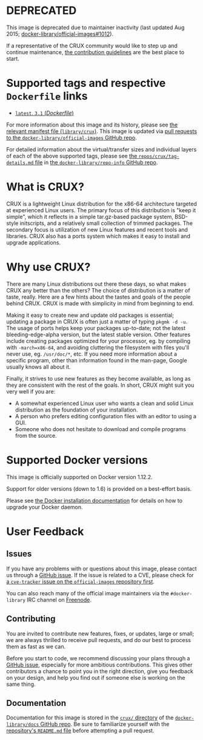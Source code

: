 # **DEPRECATED**

This image is deprecated due to maintainer inactivity (last updated Aug 2015; [docker-library/official-images#1012](https://github.com/docker-library/official-images/pull/1012)).

If a representative of the CRUX community would like to step up and continue maintenance, [the contribution guidelines](https://github.com/docker-library/official-images/blob/master/README.md#contributing-to-the-standard-library) are the best place to start.

# Supported tags and respective `Dockerfile` links

-	[`latest`, `3.1` (*Dockerfile*)](https://github.com/prologic/docker-crux/blob/c614d61c53c05c02a43a34187fa1370db2c61524/Dockerfile)

For more information about this image and its history, please see [the relevant manifest file (`library/crux`)](https://github.com/docker-library/official-images/blob/master/library/crux). This image is updated via [pull requests to the `docker-library/official-images` GitHub repo](https://github.com/docker-library/official-images/pulls?q=label%3Alibrary%2Fcrux).

For detailed information about the virtual/transfer sizes and individual layers of each of the above supported tags, please see [the `repos/crux/tag-details.md` file](https://github.com/docker-library/repo-info/blob/master/repos/crux/tag-details.md) in [the `docker-library/repo-info` GitHub repo](https://github.com/docker-library/repo-info).

# What is CRUX?

CRUX is a lightweight Linux distribution for the x86-64 architecture targeted at experienced Linux users. The primary focus of this distribution is "keep it simple", which it reflects in a simple tar.gz-based package system, BSD-style initscripts, and a relatively small collection of trimmed packages. The secondary focus is utilization of new Linux features and recent tools and libraries. CRUX also has a ports system which makes it easy to install and upgrade applications.

# Why use CRUX?

There are many Linux distributions out there these days, so what makes CRUX any better than the others? The choice of distribution is a matter of taste, really. Here are a few hints about the tastes and goals of the people behind CRUX. CRUX is made with simplicity in mind from beginning to end.

Making it easy to create new and update old packages is essential; updating a package in CRUX is often just a matter of typing `pkgmk -d -u`. The usage of ports helps keep your packages up-to-date; not the latest bleeding-edge-alpha version, but the latest stable version. Other features include creating packages optimized for your processor, eg. by compiling with `-march=x86-64`, and avoiding cluttering the filesystem with files you'll never use, eg. `/usr/doc/*`, etc. If you need more information about a specific program, other than information found in the man-page, Google usually knows all about it.

Finally, it strives to use new features as they become available, as long as they are consistent with the rest of the goals. In short, CRUX might suit you very well if you are:

-	A somewhat experienced Linux user who wants a clean and solid Linux distribution as the foundation of your installation.
-	A person who prefers editing configuration files with an editor to using a GUI.
-	Someone who does not hesitate to download and compile programs from the source.

# Supported Docker versions

This image is officially supported on Docker version 1.12.2.

Support for older versions (down to 1.6) is provided on a best-effort basis.

Please see [the Docker installation documentation](https://docs.docker.com/installation/) for details on how to upgrade your Docker daemon.

# User Feedback

## Issues

If you have any problems with or questions about this image, please contact us through a [GitHub issue](https://github.com/therealprologic/docker-crux/issues). If the issue is related to a CVE, please check for [a `cve-tracker` issue on the `official-images` repository first](https://github.com/docker-library/official-images/issues?q=label%3Acve-tracker).

You can also reach many of the official image maintainers via the `#docker-library` IRC channel on [Freenode](https://freenode.net).

## Contributing

You are invited to contribute new features, fixes, or updates, large or small; we are always thrilled to receive pull requests, and do our best to process them as fast as we can.

Before you start to code, we recommend discussing your plans through a [GitHub issue](https://github.com/therealprologic/docker-crux/issues), especially for more ambitious contributions. This gives other contributors a chance to point you in the right direction, give you feedback on your design, and help you find out if someone else is working on the same thing.

## Documentation

Documentation for this image is stored in the [`crux/` directory](https://github.com/docker-library/docs/tree/master/crux) of the [`docker-library/docs` GitHub repo](https://github.com/docker-library/docs). Be sure to familiarize yourself with the [repository's `README.md` file](https://github.com/docker-library/docs/blob/master/README.md) before attempting a pull request.
